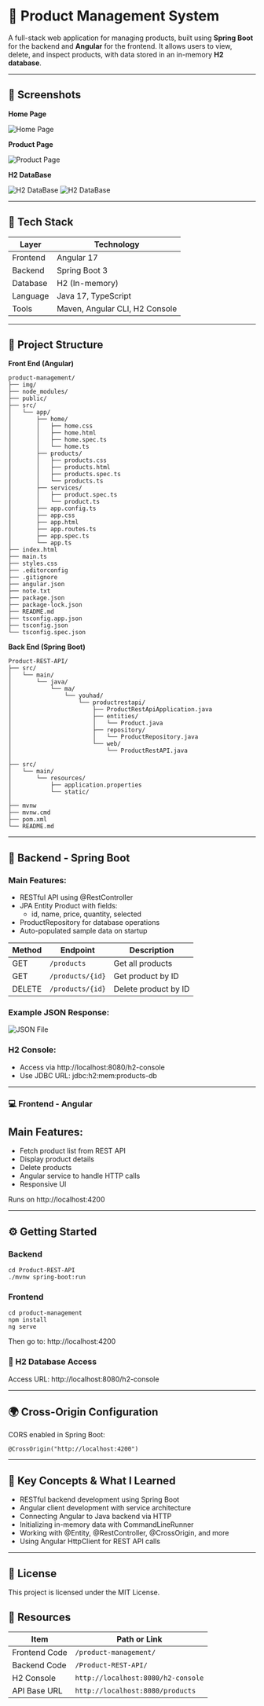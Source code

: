 # 🛒 Product Management System

A full-stack web application for managing products, built using **Spring Boot** for the backend and **Angular** for the frontend. It allows users to view, delete, and inspect products, with data stored in an in-memory **H2 database**.

---

## 📸 Screenshots

**Home Page**

![Home Page](img/home-page.png)

**Product Page**

![Product  Page](img/product-page.png)

**H2 DataBase**

![H2 DataBase](img/h2-database1.png)
![H2 DataBase](img/h2-database2.png)

---

## 📸 Tech Stack

| Layer    | Technology                     |
| -------- | ------------------------------ |
| Frontend | Angular 17                     |
| Backend  | Spring Boot 3                  |
| Database | H2 (In-memory)                 |
| Language | Java 17, TypeScript            |
| Tools    | Maven, Angular CLI, H2 Console |

---

## 📂 Project Structure

**Front End (Angular)**
```
product-management/
├── img/
├── node_modules/
├── public/
├── src/
│   └── app/
│       ├── home/
│       │   ├── home.css
│       │   ├── home.html
│       │   ├── home.spec.ts
│       │   └── home.ts
│       ├── products/
│       │   ├── products.css
│       │   ├── products.html
│       │   ├── products.spec.ts
│       │   └── products.ts
│       ├── services/
│       │   ├── product.spec.ts
│       │   └── product.ts
│       ├── app.config.ts
│       ├── app.css
│       ├── app.html
│       ├── app.routes.ts
│       ├── app.spec.ts
│       └── app.ts
├── index.html
├── main.ts
├── styles.css
├── .editorconfig
├── .gitignore
├── angular.json
├── note.txt
├── package.json
├── package-lock.json
├── README.md
├── tsconfig.app.json
├── tsconfig.json
└── tsconfig.spec.json

```
**Back End (Spring Boot)**

```
Product-REST-API/
├── src/
│   └── main/
│       └── java/
│           └── ma/
│               └── youhad/
│                   └── productrestapi/
│                       ├── ProductRestApiApplication.java
│                       ├── entities/
│                       │   └── Product.java
│                       ├── repository/
│                       │   └── ProductRepository.java
│                       └── web/
│                           └── ProductRestAPI.java
│
├── src/
│   └── main/
│       └── resources/
│           ├── application.properties
│           └── static/
│
├── mvnw
├── mvnw.cmd
├── pom.xml
└── README.md

```

---

## 📸 Backend - Spring Boot

### Main Features:

- RESTful API using @RestController 
- JPA Entity Product with fields:
     - id, name, price, quantity, selected 
- ProductRepository for database operations 
- Auto-populated sample data on startup

| Method | Endpoint         | Description          |
| ------ | ---------------- | -------------------- |
| GET    | `/products`      | Get all products     |
| GET    | `/products/{id}` | Get product by ID    |
| DELETE | `/products/{id}` | Delete product by ID |


### Example JSON Response:

![JSON File](img/json.png)

### H2 Console:

- Access via http://localhost:8080/h2-console
- Use JDBC URL: jdbc:h2:mem:products-db

---

### 💻 Frontend - Angular

## Main Features:

- Fetch product list from REST API 
- Display product details 
- Delete products 
- Angular service to handle HTTP calls 
- Responsive UI

Runs on http://localhost:4200

---

## ⚙️ Getting Started

### Backend

```
cd Product-REST-API
./mvnw spring-boot:run
```
### Frontend

```
cd product-management
npm install
ng serve
```

Then go to: http://localhost:4200

### 🔐 H2 Database Access

Access URL: http://localhost:8080/h2-console

---

## 🌍 Cross-Origin Configuration

CORS enabled in Spring Boot:
```
@CrossOrigin("http://localhost:4200")
```
---
## 🧠 Key Concepts & What I Learned

- RESTful backend development using Spring Boot 
- Angular client development with service architecture 
- Connecting Angular to Java backend via HTTP 
- Initializing in-memory data with CommandLineRunner 
- Working with @Entity, @RestController, @CrossOrigin, and more 
- Using Angular HttpClient for REST API calls

---

##  📜 License

This project is licensed under the MIT License.

## 📁 Resources

| Item          | Path or Link                       |
| ------------- | ---------------------------------- |
| Frontend Code | `/product-management/`             |
| Backend Code  | `/Product-REST-API/`               |
| H2 Console    | `http://localhost:8080/h2-console` |
| API Base URL  | `http://localhost:8080/products`   |


